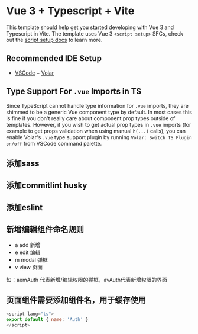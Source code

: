 # Vue 3 + Typescript + Vite

This template should help get you started developing with Vue 3 and Typescript in Vite. The template uses Vue 3 `<script setup>` SFCs, check out the [script setup docs](https://v3.vuejs.org/api/sfc-script-setup.html#sfc-script-setup) to learn more.

## Recommended IDE Setup

- [VSCode](https://code.visualstudio.com/) + [Volar](https://marketplace.visualstudio.com/items?itemName=johnsoncodehk.volar)

## Type Support For `.vue` Imports in TS

Since TypeScript cannot handle type information for `.vue` imports, they are shimmed to be a generic Vue component type by default. In most cases this is fine if you don't really care about component prop types outside of templates. However, if you wish to get actual prop types in `.vue` imports (for example to get props validation when using manual `h(...)` calls), you can enable Volar's `.vue` type support plugin by running `Volar: Switch TS Plugin on/off` from VSCode command palette.

## 添加sass

## 添加commitlint husky

## 添加eslint

## 新增编辑组件命名规则

- a add 新增
- e edit  编辑
- m modal 弹框
- v view  页面

如：aemAuth 代表新增/编辑权限的弹框，avAuth代表新增权限的界面

## 页面组件需要添加组件名，用于缓存使用

```js
<script lang="ts">
export default { name: 'Auth' }
</script>
```

